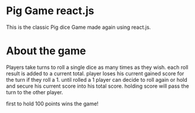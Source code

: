 # Pig Game react.js

This is the classic Pig dice Game made again using react.js.

# About the game

Players take turns to roll a single dice as many times as they wish. 
each roll result is added to a current total. 
player loses his current gained score for the turn if they roll a 1.
until rolled a 1 player can decide to roll again or hold and secure his current score into his total
score.
holding score will pass the turn to the other player.

first to hold 100 points wins the game!